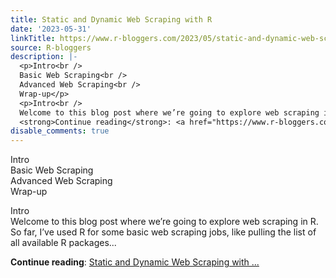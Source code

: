 ```yaml
---
title: Static and Dynamic Web Scraping with R
date: '2023-05-31'
linkTitle: https://www.r-bloggers.com/2023/05/static-and-dynamic-web-scraping-with-r/
source: R-bloggers
description: |-
  <p>Intro<br />
  Basic Web Scraping<br />
  Advanced Web Scraping<br />
  Wrap-up</p>
  <p>Intro<br />
  Welcome to this blog post where we’re going to explore web scraping in R. So far, I’ve used R for some basic web scraping jobs, like pulling the list of all available R packages...</p>
  <strong>Continue reading</strong>: <a href="https://www.r-bloggers.com/2023/05/static-and-dynamic-web-scraping-with-r/">Static and Dynamic Web Scraping with ...
disable_comments: true
---
```

<p>Intro<br />
Basic Web Scraping<br />
Advanced Web Scraping<br />
Wrap-up</p>
<p>Intro<br />
Welcome to this blog post where we’re going to explore web scraping in R. So far, I’ve used R for some basic web scraping jobs, like pulling the list of all available R packages...</p>
<strong>Continue reading</strong>: <a href="https://www.r-bloggers.com/2023/05/static-and-dynamic-web-scraping-with-r/">Static and Dynamic Web Scraping with ...